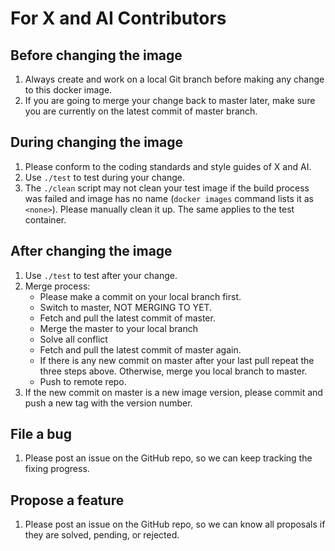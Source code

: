 # For X and AI Contributors

## Before changing the image

1. Always create and work on a local Git branch before making any change to this docker image.
1. If you are going to merge your change back to master later, make sure you are currently on the latest commit of master branch.

## During changing the image

1. Please conform to the coding standards and style guides of X and AI.
1. Use `./test` to test during your change.
1. The `./clean` script may not clean your test image if the build process was failed and image has no name (`docker images` command lists it as `<none>`). Please manually clean it up. The same applies to the test container.

## After changing the image

1. Use `./test` to test after your change.
1. Merge process:
    - Please make a commit on your local branch first.
    - Switch to master, NOT MERGING TO YET.
    - Fetch and pull the latest commit of master.
    - Merge the master to your local branch
    - Solve all conflict
    - Fetch and pull the latest commit of master again.
    - If there is any new commit on master after your last pull repeat the three steps above. Otherwise, merge you local branch to master.
    - Push to remote repo.
1. If the new commit on master is a new image version, please commit and push a new tag with the version number.

## File a bug

1. Please post an issue on the GitHub repo, so we can keep tracking the fixing progress.

## Propose a feature

1. Please post an issue on the GitHub repo, so we can know all proposals if they are solved, pending, or rejected.
